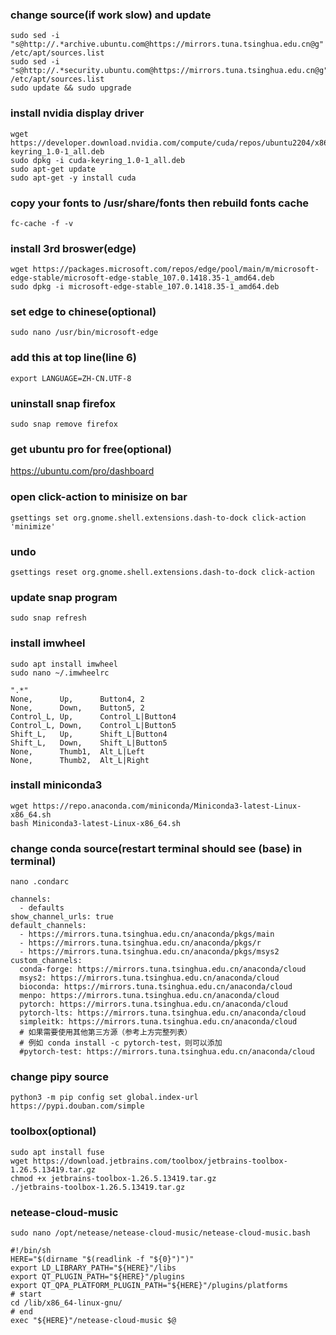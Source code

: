 ### change source(if work slow) and update 
```ubuntu
sudo sed -i "s@http://.*archive.ubuntu.com@https://mirrors.tuna.tsinghua.edu.cn@g" /etc/apt/sources.list
sudo sed -i "s@http://.*security.ubuntu.com@https://mirrors.tuna.tsinghua.edu.cn@g" /etc/apt/sources.list
sudo update && sudo upgrade
```

### install nvidia display driver
```ubuntu
wget https://developer.download.nvidia.com/compute/cuda/repos/ubuntu2204/x86_64/cuda-keyring_1.0-1_all.deb
sudo dpkg -i cuda-keyring_1.0-1_all.deb
sudo apt-get update
sudo apt-get -y install cuda
```

### copy your fonts to /usr/share/fonts then rebuild fonts cache
```ubuntu
fc-cache -f -v
```

### install 3rd broswer(edge)
```ubuntu
wget https://packages.microsoft.com/repos/edge/pool/main/m/microsoft-edge-stable/microsoft-edge-stable_107.0.1418.35-1_amd64.deb
sudo dpkg -i microsoft-edge-stable_107.0.1418.35-1_amd64.deb
```

### set edge to chinese(optional)
```ubuntu
sudo nano /usr/bin/microsoft-edge
```
### add this at top line(line 6)
```ubuntu
export LANGUAGE=ZH-CN.UTF-8
```

### uninstall snap firefox
```ubuntu
sudo snap remove firefox
```
### get ubuntu pro for free(optional)
https://ubuntu.com/pro/dashboard

### open click-action to minisize on bar
```ubuntu
gsettings set org.gnome.shell.extensions.dash-to-dock click-action 'minimize'
```
### undo
```ubuntu
gsettings reset org.gnome.shell.extensions.dash-to-dock click-action
```

### update snap program
```ubuntu
sudo snap refresh
```

### install imwheel
```ubuntu
sudo apt install imwheel
sudo nano ~/.imwheelrc
```

```ubuntu
".*"
None,      Up,      Button4, 2
None,      Down,    Button5, 2
Control_L, Up,      Control_L|Button4
Control_L, Down,    Control_L|Button5
Shift_L,   Up,      Shift_L|Button4
Shift_L,   Down,    Shift_L|Button5
None,      Thumb1,  Alt_L|Left
None,      Thumb2,  Alt_L|Right
```
### install miniconda3
```ubuntu
wget https://repo.anaconda.com/miniconda/Miniconda3-latest-Linux-x86_64.sh
bash Miniconda3-latest-Linux-x86_64.sh
```

### change conda source(restart terminal should see (base) in terminal)
```ubuntu
nano .condarc
```
```ubuntu
channels:
  - defaults
show_channel_urls: true
default_channels:
  - https://mirrors.tuna.tsinghua.edu.cn/anaconda/pkgs/main
  - https://mirrors.tuna.tsinghua.edu.cn/anaconda/pkgs/r
  - https://mirrors.tuna.tsinghua.edu.cn/anaconda/pkgs/msys2
custom_channels:
  conda-forge: https://mirrors.tuna.tsinghua.edu.cn/anaconda/cloud
  msys2: https://mirrors.tuna.tsinghua.edu.cn/anaconda/cloud
  bioconda: https://mirrors.tuna.tsinghua.edu.cn/anaconda/cloud
  menpo: https://mirrors.tuna.tsinghua.edu.cn/anaconda/cloud
  pytorch: https://mirrors.tuna.tsinghua.edu.cn/anaconda/cloud
  pytorch-lts: https://mirrors.tuna.tsinghua.edu.cn/anaconda/cloud
  simpleitk: https://mirrors.tuna.tsinghua.edu.cn/anaconda/cloud
  # 如果需要使用其他第三方源（参考上方完整列表）
  # 例如 conda install -c pytorch-test，则可以添加
  #pytorch-test: https://mirrors.tuna.tsinghua.edu.cn/anaconda/cloud
```

### change pipy source
```ubuntu
python3 -m pip config set global.index-url https://pypi.douban.com/simple
```

### toolbox(optional)
```ubuntu
sudo apt install fuse
wget https://download.jetbrains.com/toolbox/jetbrains-toolbox-1.26.5.13419.tar.gz
chmod +x jetbrains-toolbox-1.26.5.13419.tar.gz
./jetbrains-toolbox-1.26.5.13419.tar.gz
```
### netease-cloud-music
```ubuntu
sudo nano /opt/netease/netease-cloud-music/netease-cloud-music.bash
```

```ubuntu
#!/bin/sh
HERE="$(dirname "$(readlink -f "${0}")")"
export LD_LIBRARY_PATH="${HERE}"/libs
export QT_PLUGIN_PATH="${HERE}"/plugins 
export QT_QPA_PLATFORM_PLUGIN_PATH="${HERE}"/plugins/platforms
# start
cd /lib/x86_64-linux-gnu/ 
# end
exec "${HERE}"/netease-cloud-music $@
```


